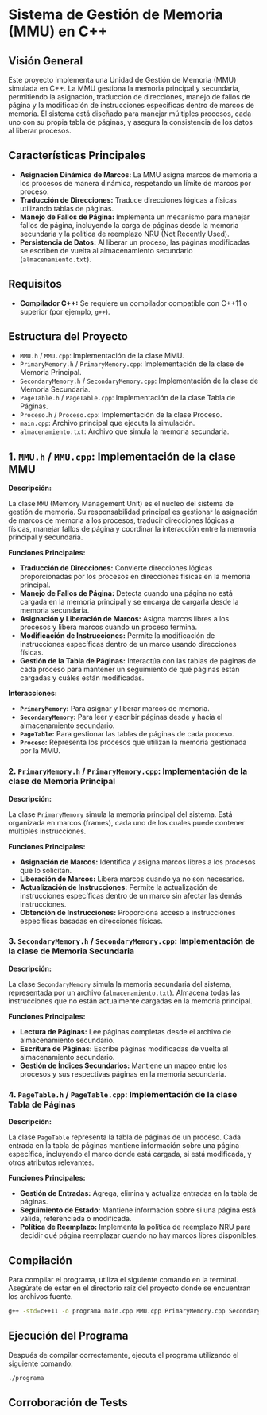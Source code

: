 # Sistema de Gestión de Memoria (MMU) en C++

## **Visión General**

Este proyecto implementa una Unidad de Gestión de Memoria (MMU) simulada en C++. La MMU gestiona la memoria principal y secundaria, permitiendo la asignación, traducción de direcciones, manejo de fallos de página y la modificación de instrucciones específicas dentro de marcos de memoria. El sistema está diseñado para manejar múltiples procesos, cada uno con su propia tabla de páginas, y asegura la consistencia de los datos al liberar procesos.

## **Características Principales**

- **Asignación Dinámica de Marcos:** La MMU asigna marcos de memoria a los procesos de manera dinámica, respetando un límite de marcos por proceso.
- **Traducción de Direcciones:** Traduce direcciones lógicas a físicas utilizando tablas de páginas.
- **Manejo de Fallos de Página:** Implementa un mecanismo para manejar fallos de página, incluyendo la carga de páginas desde la memoria secundaria y la política de reemplazo NRU (Not Recently Used).
- **Persistencia de Datos:** Al liberar un proceso, las páginas modificadas se escriben de vuelta al almacenamiento secundario (`almacenamiento.txt`).

## **Requisitos**

- **Compilador C++:** Se requiere un compilador compatible con C++11 o superior (por ejemplo, `g++`).

## **Estructura del Proyecto**

- `MMU.h` / `MMU.cpp`: Implementación de la clase MMU.
- `PrimaryMemory.h` / `PrimaryMemory.cpp`: Implementación de la clase de Memoria Principal.
- `SecondaryMemory.h` / `SecondaryMemory.cpp`: Implementación de la clase de Memoria Secundaria.
- `PageTable.h` / `PageTable.cpp`: Implementación de la clase Tabla de Páginas.
- `Proceso.h` / `Proceso.cpp`: Implementación de la clase Proceso.
- `main.cpp`: Archivo principal que ejecuta la simulación.
- `almacenamiento.txt`: Archivo que simula la memoria secundaria.


## **1. `MMU.h` / `MMU.cpp`: Implementación de la clase MMU**

**Descripción:**

La clase `MMU` (Memory Management Unit) es el núcleo del sistema de gestión de memoria. Su responsabilidad principal es gestionar la asignación de marcos de memoria a los procesos, traducir direcciones lógicas a físicas, manejar fallos de página y coordinar la interacción entre la memoria principal y secundaria.

**Funciones Principales:**

- **Traducción de Direcciones:** Convierte direcciones lógicas proporcionadas por los procesos en direcciones físicas en la memoria principal.
- **Manejo de Fallos de Página:** Detecta cuando una página no está cargada en la memoria principal y se encarga de cargarla desde la memoria secundaria.
- **Asignación y Liberación de Marcos:** Asigna marcos libres a los procesos y libera marcos cuando un proceso termina.
- **Modificación de Instrucciones:** Permite la modificación de instrucciones específicas dentro de un marco usando direcciones físicas.
- **Gestión de la Tabla de Páginas:** Interactúa con las tablas de páginas de cada proceso para mantener un seguimiento de qué páginas están cargadas y cuáles están modificadas.

**Interacciones:**

- **`PrimaryMemory`:** Para asignar y liberar marcos de memoria.
- **`SecondaryMemory`:** Para leer y escribir páginas desde y hacia el almacenamiento secundario.
- **`PageTable`:** Para gestionar las tablas de páginas de cada proceso.
- **`Proceso`:** Representa los procesos que utilizan la memoria gestionada por la MMU.

### **2. `PrimaryMemory.h` / `PrimaryMemory.cpp`: Implementación de la clase de Memoria Principal**

**Descripción:**

La clase `PrimaryMemory` simula la memoria principal del sistema. Está organizada en marcos (frames), cada uno de los cuales puede contener múltiples instrucciones.

**Funciones Principales:**

- **Asignación de Marcos:** Identifica y asigna marcos libres a los procesos que lo solicitan.
- **Liberación de Marcos:** Libera marcos cuando ya no son necesarios.
- **Actualización de Instrucciones:** Permite la actualización de instrucciones específicas dentro de un marco sin afectar las demás instrucciones.
- **Obtención de Instrucciones:** Proporciona acceso a instrucciones específicas basadas en direcciones físicas.

### **3. `SecondaryMemory.h` / `SecondaryMemory.cpp`: Implementación de la clase de Memoria Secundaria**

**Descripción:**

La clase `SecondaryMemory` simula la memoria secundaria del sistema, representada por un archivo (`almacenamiento.txt`). Almacena todas las instrucciones que no están actualmente cargadas en la memoria principal.

**Funciones Principales:**

- **Lectura de Páginas:** Lee páginas completas desde el archivo de almacenamiento secundario.
- **Escritura de Páginas:** Escribe páginas modificadas de vuelta al almacenamiento secundario.
- **Gestión de Índices Secundarios:** Mantiene un mapeo entre los procesos y sus respectivas páginas en la memoria secundaria.

### **4. `PageTable.h` / `PageTable.cpp`: Implementación de la clase Tabla de Páginas**

**Descripción:**

La clase `PageTable` representa la tabla de páginas de un proceso. Cada entrada en la tabla de páginas mantiene información sobre una página específica, incluyendo el marco donde está cargada, si está modificada, y otros atributos relevantes.

**Funciones Principales:**

- **Gestión de Entradas:** Agrega, elimina y actualiza entradas en la tabla de páginas.
- **Seguimiento de Estado:** Mantiene información sobre si una página está válida, referenciada o modificada.
- **Política de Reemplazo:** Implementa la política de reemplazo NRU para decidir qué página reemplazar cuando no hay marcos libres disponibles.

## **Compilación**

Para compilar el programa, utiliza el siguiente comando en la terminal. Asegúrate de estar en el directorio raíz del proyecto donde se encuentran los archivos fuente.

```bash
g++ -std=c++11 -o programa main.cpp MMU.cpp PrimaryMemory.cpp SecondaryMemory.cpp PageTable.cpp Process.cpp
```

## **Ejecución del Programa**

Después de compilar correctamente, ejecuta el programa utilizando el siguiente comando:

```bash
./programa
```

## **Corroboración de Tests**
